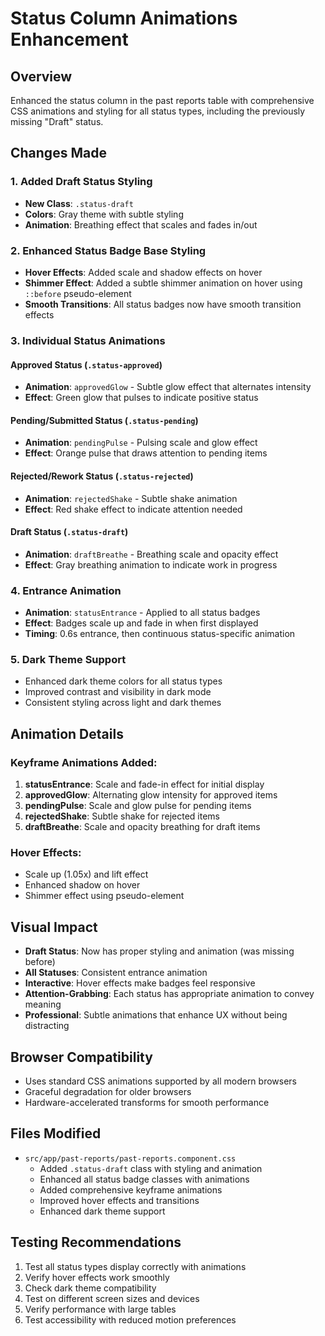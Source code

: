 # Status Column Animations Enhancement

## Overview
Enhanced the status column in the past reports table with comprehensive CSS animations and styling for all status types, including the previously missing "Draft" status.

## Changes Made

### 1. Added Draft Status Styling
- **New Class**: `.status-draft`
- **Colors**: Gray theme with subtle styling
- **Animation**: Breathing effect that scales and fades in/out

### 2. Enhanced Status Badge Base Styling
- **Hover Effects**: Added scale and shadow effects on hover
- **Shimmer Effect**: Added a subtle shimmer animation on hover using `::before` pseudo-element
- **Smooth Transitions**: All status badges now have smooth transition effects

### 3. Individual Status Animations

#### Approved Status (`.status-approved`)
- **Animation**: `approvedGlow` - Subtle glow effect that alternates intensity
- **Effect**: Green glow that pulses to indicate positive status

#### Pending/Submitted Status (`.status-pending`)
- **Animation**: `pendingPulse` - Pulsing scale and glow effect
- **Effect**: Orange pulse that draws attention to pending items

#### Rejected/Rework Status (`.status-rejected`)
- **Animation**: `rejectedShake` - Subtle shake animation
- **Effect**: Red shake effect to indicate attention needed

#### Draft Status (`.status-draft`)
- **Animation**: `draftBreathe` - Breathing scale and opacity effect
- **Effect**: Gray breathing animation to indicate work in progress

### 4. Entrance Animation
- **Animation**: `statusEntrance` - Applied to all status badges
- **Effect**: Badges scale up and fade in when first displayed
- **Timing**: 0.6s entrance, then continuous status-specific animation

### 5. Dark Theme Support
- Enhanced dark theme colors for all status types
- Improved contrast and visibility in dark mode
- Consistent styling across light and dark themes

## Animation Details

### Keyframe Animations Added:
1. **statusEntrance**: Scale and fade-in effect for initial display
2. **approvedGlow**: Alternating glow intensity for approved items
3. **pendingPulse**: Scale and glow pulse for pending items
4. **rejectedShake**: Subtle shake for rejected items
5. **draftBreathe**: Scale and opacity breathing for draft items

### Hover Effects:
- Scale up (1.05x) and lift effect
- Enhanced shadow on hover
- Shimmer effect using pseudo-element

## Visual Impact
- **Draft Status**: Now has proper styling and animation (was missing before)
- **All Statuses**: Consistent entrance animation
- **Interactive**: Hover effects make badges feel responsive
- **Attention-Grabbing**: Each status has appropriate animation to convey meaning
- **Professional**: Subtle animations that enhance UX without being distracting

## Browser Compatibility
- Uses standard CSS animations supported by all modern browsers
- Graceful degradation for older browsers
- Hardware-accelerated transforms for smooth performance

## Files Modified
- `src/app/past-reports/past-reports.component.css`
  - Added `.status-draft` class with styling and animation
  - Enhanced all status badge classes with animations
  - Added comprehensive keyframe animations
  - Improved hover effects and transitions
  - Enhanced dark theme support

## Testing Recommendations
1. Test all status types display correctly with animations
2. Verify hover effects work smoothly
3. Check dark theme compatibility
4. Test on different screen sizes and devices
5. Verify performance with large tables
6. Test accessibility with reduced motion preferences